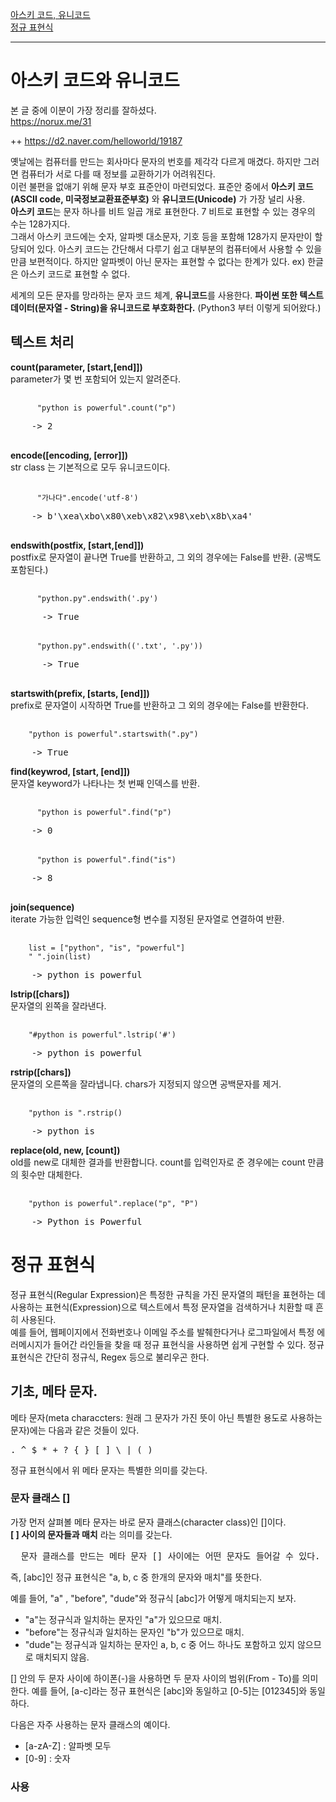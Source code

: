 
[아스키 코드, 유니코드](#아스키-코드와-유니코드)   
[정규 표현식](#정규-표현식)   
   
   
---------------------------------

# 아스키 코드와 유니코드
       
본 글 중에 이분이 가장 정리를 잘하셨다.    
https://norux.me/31
      
++ https://d2.naver.com/helloworld/19187     
      
      
옛날에는 컴퓨터를 만드는 회사마다 문자의 번호를 제각각 다르게 매겼다. 하지만 그러면 컴퓨터가 서로 다를 때 정보를 교환하기가 어려워진다.      
이런 불편을 없애기 위해 문자 부호 표준안이 마련되었다. 표준안 중에서 **아스키 코드(ASCII code, 미국정보교환표준부호)** 와 **유니코드(Unicode)** 가 가장 널리 사용.   
**아스키 코드**는 문자 하나를 비트 일곱 개로 표현한다. 7 비트로 표현할 수 있는 경우의 수는 128가지다.   
그래서 아스키 코드에는 숫자, 알파벳 대소문자, 기호 등을 포함해 128가지 문자만이 할당되어 있다. 아스키 코드는 간단해서 다루기 쉽고 대부분의 컴퓨터에서 사용할 수 있을만큼 보편적이다. 하지만 알파벳이 아닌 문자는 표현할 수 없다는 한계가 있다. ex) 한글은 아스키 코드로 표현할 수 없다.   
   
세계의 모든 문자를 망라하는 문자 코드 체계, **유니코드**를 사용한다. **파이썬 또한 텍스트 데이터(문자열 - String)을 유니코드로 부호화한다.** (Python3 부터 이렇게 되어왔다.)   
   
## 텍스트 처리
   
**count(parameter, [start,[end]])**   
  parameter가 몇 번 포함되어 있는지 알려준다. 
  <pre>
    <code>
      "python is powerful".count("p")
    </code>
    -> 2
  </pre>

**encode([encoding, [error]])**   
  str class 는 기본적으로 모두 유니코드이다.
  <pre>
    <code>
      "가나다".encode('utf-8')
    </code>
    -> b'\xea\xbo\x80\xeb\x82\x98\xeb\x8b\xa4'
  </pre>
   
**endswith(postfix, [start,[end]])**   
  postfix로 문자열이 끝나면 True를 반환하고, 그 외의 경우에는 False를 반환. (공백도 포함된다.)   
  <pre>
    <code>
      "python.py".endswith('.py')
    </code>
      -> True
      
    <code>
      "python.py".endswith(('.txt', '.py'))
    </code>
      -> True
  </pre>

**startswith(prefix, [starts, [end]])**   
prefix로 문자열이 시작하면 True를 반환하고 그 외의 경우에는 False를 반환한다.    

<pre>
  <code>
    "python is powerful".startswith(".py")
  </code>
    -> True
</pre>


**find(keywrod, [start, [end]])**   
문자열 keyword가 나타나는 첫 번째 인덱스를 반환.

  <pre>
    <code>
      "python is powerful".find("p")
    </code>
    -> 0
    
    <code>
      "python is powerful".find("is")
    </code>
    -> 8
 </pre>
   
**join(sequence)**   
iterate 가능한 입력인 sequence형 변수를 지정된 문자열로 연결하여 반환.   
   
<pre>
  <code>
    list = ["python", "is", "powerful"]
    " ".join(list)
  </code>
    -> python is powerful
</pre>
      
**lstrip([chars])**   
문자열의 왼쪽을 잘라낸다.   

<pre>
  <code>
    "#python is powerful".lstrip('#')
  </code>
    -> python is powerful
</pre>
   
**rstrip([chars])**   
문자열의 오른쪽을 잘라냅니다. chars가 지정되지 않으면 공백문자를 제거.   

<pre>
  <code>
    "python is ".rstrip()
  </code>
    -> python is
</pre>
   
**replace(old, new, [count])**   
old를 new로 대체한 결과를 반환합니다. count를 입력인자로 준 경우에는 count 만큼의 횟수만 대체한다.   

<pre>
  <code>
    "python is powerful".replace("p", "P")
  </code>
    -> Python is Powerful
</pre>


# 정규 표현식
정규 표현식(Regular Expression)은 특정한 규칙을 가진 문자열의 패턴을 표현하는 데 사용하는 표현식(Expression)으로 텍스트에서 특정 문자열을 검색하거나 치환할 때 흔히 사용된다.   
예를 들어, 웹페이지에서 전화번호나 이메일 주소를 발췌한다거나 로그파일에서 특정 에러메시지가 들어간 라인들을 찾을 때 정규 표현식을 사용하면 쉽게 구현할 수 있다. 정규 표현식은 간단히 정규식, Regex 등으로 불리우곤 한다.
   
## 기초, 메타 문자.   
메타 문자(meta characcters: 원래 그 문자가 가진 뜻이 아닌 특별한 용도로 사용하는 문자)에는 다음과 같은 것들이 있다.   
      
<pre>
. ^ $ * + ? { } [ ] \ | ( )
</pre>
정규 표현식에서 위 메타 문자는 특별한 의미를 갖는다.   
   
### 문자 클래스 []   
가장 먼저 살펴볼 메타 문자는 바로 문자 클래스(character class)인 []이다.   
**[ ] 사이의 문자들과 매치** 라는 의미를 갖는다.   

<pre>
  문자 클래스를 만드는 메타 문자 [] 사이에는 어떤 문자도 들어갈 수 있다.  
</pre> 
   
즉, [abc]인 정규 표현식은 "a, b, c 중 한개의 문자와 매치"를 뜻한다.   
   
예를 들어, "a" , "before", "dude"와 정규식 [abc]가 어떻게 매치되는지 보자.   

  * "a"는 정규식과 일치하는 문자인 "a"가 있으므로 매치.   
  * "before"는 정규식과 일치하는 문자인 "b"가 있으므로 매치.
  * "dude"는 정규식과 일치하는 문자인 a, b, c 중 어느 하나도 포함하고 있지 않으므로 매치되지 않음.   
  
[] 안의 두 문자 사이에 하이폰(-)을 사용하면 두 문자 사이의 범위(From - To)를 의미한다. 예를 들어, [a-c]라는 정규 표현식은 [abc]와 동일하고 [0-5]는 [012345]와 동일하다.   
   
다음은 자주 사용하는 문자 클래스의 예이다.   
  * [a-zA-Z] : 알파벳 모두   
  * [0-9] : 숫자   
   



### 사용 
